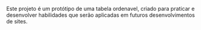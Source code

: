 Este projeto é um protótipo de uma tabela ordenavel, criado para praticar e desenvolver habilidades que serão aplicadas em futuros desenvolvimentos de sites.